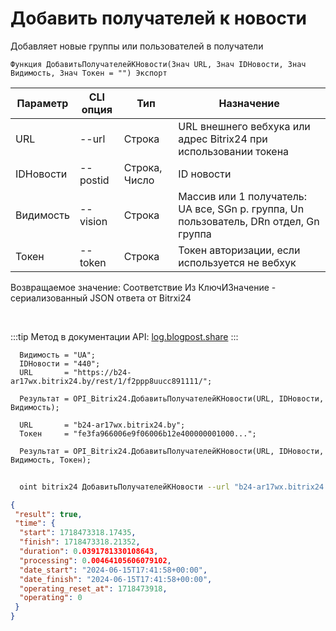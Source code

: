 ﻿---
sidebar_position: 7
---

# Добавить получателей к новости
 Добавляет новые группы или пользователей в получатели



`Функция ДобавитьПолучателейКНовости(Знач URL, Знач IDНовости, Знач Видимость, Знач Токен = "") Экспорт`

  | Параметр | CLI опция | Тип | Назначение |
  |-|-|-|-|
  | URL | --url | Строка | URL внешнего вебхука или адрес Bitrix24 при использовании токена |
  | IDНовости | --postid | Строка, Число | ID новости |
  | Видимость | --vision | Строка | Массив или 1 получатель: UA все, SGn р. группа, Un пользователь, DRn отдел, Gn группа |
  | Токен | --token | Строка | Токен авторизации, если используется не вебхук |

  
  Возвращаемое значение:   Соответствие Из КлючИЗначение - сериализованный JSON ответа от Bitrxi24

<br/>

:::tip
Метод в документации API: [log.blogpost.share](https://dev.1c-bitrix.ru/rest_help/log/log_blogpost_share.php)
:::
<br/>


```bsl title="Пример кода"
  Видимость = "UA";
  IDНовости = "440";
  URL       = "https://b24-ar17wx.bitrix24.by/rest/1/f2ppp8uucc891111/";
  
  Результат = OPI_Bitrix24.ДобавитьПолучателейКНовости(URL, IDНовости, Видимость);
  
  URL       = "b24-ar17wx.bitrix24.by";
  Токен     = "fe3fa966006e9f06006b12e400000001000...";
  
  Результат = OPI_Bitrix24.ДобавитьПолучателейКНовости(URL, IDНовости, Видимость, Токен);
```
	


```sh title="Пример команды CLI"
    
  oint bitrix24 ДобавитьПолучателейКНовости --url "b24-ar17wx.bitrix24.by" --postid "124" --vision %vision% --token "b9df7366006e9f06006b12e400000001000..."

```

```json title="Результат"
{
 "result": true,
 "time": {
  "start": 1718473318.17435,
  "finish": 1718473318.21352,
  "duration": 0.0391781330108643,
  "processing": 0.00464105606079102,
  "date_start": "2024-06-15T17:41:58+00:00",
  "date_finish": "2024-06-15T17:41:58+00:00",
  "operating_reset_at": 1718473918,
  "operating": 0
 }
}
```
